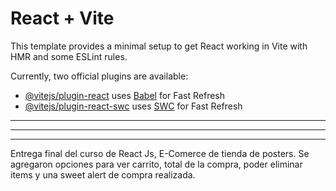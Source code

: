 # React + Vite

This template provides a minimal setup to get React working in Vite with HMR and some ESLint rules.

Currently, two official plugins are available:

- [@vitejs/plugin-react](https://github.com/vitejs/vite-plugin-react/blob/main/packages/plugin-react/README.md) uses [Babel](https://babeljs.io/) for Fast Refresh
- [@vitejs/plugin-react-swc](https://github.com/vitejs/vite-plugin-react-swc) uses [SWC](https://swc.rs/) for Fast Refresh
--------------------------------------------------------------------------------------------------------------------------------------------
--------------------------------------------------------------------------------------------------------------------------------------------
--------------------------------------------------------------------------------------------------------------------------------------------
Entrega final del curso de React Js, E-Comerce de tienda de posters. Se agregaron opciones para ver carrito, total de la compra, poder eliminar items y una sweet alert de compra realizada.
